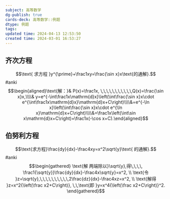 ```yaml
---
subject: 高等数学
dg-publish: true
cards-deck: 高等数学::例题
dtype: 例题
tags: 
updated time: 2024-04-13 12:53:50
created time: 2024-03-01 16:53:27
---
```


## 齐次方程
$$\text{ 求方程 }y^{\prime}+\frac1xy=\frac{\sin x}x\text{的通解}.$$ #anki 
$$\begin{aligned}\text{解：}& P(x)=\frac1x, \,\,\,\,\,\,\,\,\,\,\,Q(x)=\frac{\sin x}x,\\\\& y=e^{-\int\frac1x\mathrm{d}x}\left(\int\frac{\sin x}x\cdot e^{\int\frac1x\mathrm{d}x}\mathrm{d}x+C\right)\\\\&=e^{-\ln x}\left(\int\frac{\sin x}x\cdot e^{\ln x}\mathrm{d}x+C\right)\\\\&=\frac1x\left(\int\sin x\mathrm{d}x+C\right)=\frac1x(-\cos x+C).\end{aligned}$$

## 伯努利方程
$$\text{求方程}\frac{dy}{dx}-\frac4xy=x^2\sqrt{y}\text{ 的通解}.$$ #anki 
$$\begin{gathered}
\text{解 两端除以}\sqrt{y},得\,\,\,\, \frac1{\sqrt{y}}\frac{dy}{dx}-\frac4x\sqrt{y}=x^2, \\
\text{令 }z=\sqrt{y},\,\,\,\,\,\,\,\,\,\,2\frac{dz}{dx}-\frac4xz=x^2, \\
\text{解得 }z=x^2{\left(\frac x2+C\right)}, \,\,\text{即 }y=x^4{\left(\frac x2+C\right)}^2. 
\end{gathered}$$